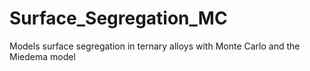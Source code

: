 # Surface_Segregation_MC
Models surface segregation in ternary alloys with Monte Carlo and the Miedema model
